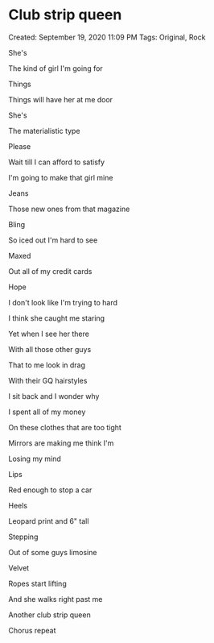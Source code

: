 # Club strip queen

Created: September 19, 2020 11:09 PM
Tags: Original, Rock

She's

The kind of girl I'm going for

Things

Things will have her at me door

She's

The materialistic type

Please

Wait till I can afford to satisfy

I'm going to make that girl mine

Jeans

Those new ones from that magazine

Bling

So iced out I'm hard to see

Maxed

Out all of my credit cards

Hope

I don't look like I'm trying to hard

I think she caught me staring

Yet when I see her there

With all those other guys

That to me look in drag

With their GQ hairstyles

I sit back and I wonder why

I spent all of my money

On these clothes that are too tight

Mirrors are making me think I'm

Losing my mind

Lips

Red enough to stop a car

Heels

Leopard print and 6" tall

Stepping

Out of some guys limosine 

Velvet

Ropes start lifting

And she walks right past me

Another club strip queen

Chorus repeat
